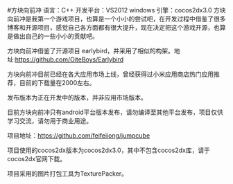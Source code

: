 #方块向前冲
语言：C++
开发平台：VS2012 windows
引擎：cocos2dx3.0
方块向前冲是我第一个游戏项目，也算是一个小小的尝试吧，在开发过程中借鉴了很多博客和开源项目，感觉自己各方面都有很大提升，现在决定把这个游戏开源，也算是做出自己的一些小小的贡献吧。

方块向前冲借鉴了开源项目 earlybird，并采用了相似的构架。地址:https://github.com/OiteBoys/Earlybird

方块向前冲目前已经在各大应用市场上线，曾经获得过小米应用商店热门应用推荐，目前的下载量在2000左右。

发布版本为正在开发中的版本，并非应用市场版本。

目前方块向前冲只有android平台版本发布，请勿编译至其他平台发布，项目仅供学习交流，请勿用于商业用途。

项目地址：https://github.com/feifeiiong/jumpcube

项目使用的cocos2dx版本为cocos2dx3.0，其中不包含cocos2dx库，请于cocos2dx官网下载。

项目采用的图片打包工具为TexturePacker。
